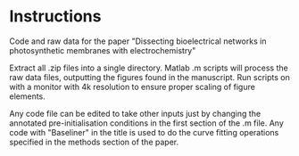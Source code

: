 # Instructions
Code and raw data for the paper "Dissecting bioelectrical networks in photosynthetic membranes with electrochemistry"

Extract all .zip files into a single directory. Matlab .m scripts will process the raw data files, outputting the figures found in the manuscript. Run scripts on with a monitor with 4k resolution to ensure proper scaling of figure elements.  

Any code file can be edited to take other inputs just by changing the annotated pre-initialisation conditions in the first section of the .m file. Any code with "Baseliner" in the title is used to do the curve fitting operations specified in the methods section of the paper. 
